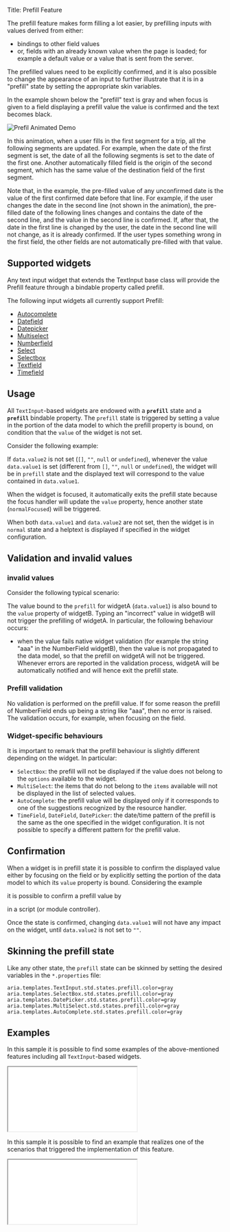 Title: Prefill Feature


The prefill feature makes form filling a lot easier, by prefilling inputs with values derived from either:

* bindings to other field values
* or, fields with an already known value when the page is loaded; for example a default value or a value that is sent from the server.

The prefilled values need to be explicitly confirmed, and it is also possible to change the appearance of an input to further illustrate that it is in a "prefill" state by setting the appropriate skin variables.


In the example shown below the "prefill" text is gray and when focus is given to a field displaying a prefill value the value is confirmed and the text becomes black.

![Prefil Animated Demo](../images/lay008v2i0.gif)

In this animation, when a user fills in the first segment for a trip, all the following segments are updated.
For example, when the date of the first segment is set, the date of all the following segments is set to the date of the first one.
Another automatically filled field is the origin of the second segment, which has the same value of the destination field of the first segment.

Note that, in the example, the pre-filled value of any unconfirmed date is the value of the first confirmed date before that line.
For example, if the user changes the date in the second line (not shown in the animation), the pre-filled date of the following lines changes and contains the date of the second line, and the value in the second line is confirmed.
If, after that, the date in the first line is changed by the user, the date in the second line will not change, as it is already confirmed.
If the user types something wrong in the first field, the other fields are not automatically pre-filled with that value.

## Supported widgets

Any text input widget that extends the TextInput base class will provide the Prefill feature through a bindable property called prefill.

The following input widgets all currently support Prefill:

- [Autocomplete](autocomplete)
- [Datefield](datefield)
- [Datepicker](datepicker)
- [Multiselect](multiselect)
- [Numberfield](numberfield)
- [Select](select)
- [Selectbox](selectbox)
- [Textfield](textfield)
- [Timefield](timefield)

## Usage

All `TextInput`-based widgets are endowed with a **`prefill`** state and a **`prefill`** bindable property. The `prefill` state is triggered by setting a value in the portion of the data model to which the prefill property is bound, on condition that the `value` of the widget is not set.

Consider the following example:

<script src='%SNIPPETS_SERVER_URL%/snippets/github.com/ariatemplates/documentation-code/snippets/features/prefill/Snippet.tpl?tag=textfield&lang=at&outdent=true'></script>

If `data.value2` is not set (`[]`, `""`, `null` or `undefined`), whenever the value `data.value1` is set (different from `[]`, `""`, `null` or `undefined`), the widget will be in `prefill` state and the displayed text will correspond to the value contained in `data.value1`.

When the widget is focused, it automatically exits the prefill state because the focus handler will update the `value` property, hence another state (`normalFocused`) will be triggered.

When both `data.value1` and `data.value2` are not set, then the widget is in `normal` state and a helptext is displayed if specified in the widget configuration.


## Validation and invalid values

### invalid values

Consider the following typical scenario:

<script src='%SNIPPETS_SERVER_URL%/snippets/github.com/ariatemplates/documentation-code/snippets/features/prefill/Snippet.tpl?tag=numberfield&lang=at&outdent=true'></script>

The value bound to the `prefill` for widgetA (`data.value1`) is also bound to the `value` property of widgetB. Typing an "incorrect" value in widgetB will not trigger the prefilling of widgetA. In particular, the following behaviour occurs:

* when the value fails native widget validation (for example the string "aaa" in the NumberField widgetB), then the value is not propagated to the data model, so that the prefill on widgetA will not be triggered. Whenever errors are reported in the validation process, widgetA will be automatically notified and will hence exit the prefill state.

### Prefill validation

No validation is performed on the prefill value. If for some reason the prefill of NumberField ends up being a string like "aaa", then no error is raised. The validation occurs, for example, when focusing on the field.

### Widget-specific behaviours

It is important to remark that the prefill behaviour is slightly different depending on the widget. In particular:

* `SelectBox`: the prefill will not be displayed if the value does not belong to the `options` available to the widget.
* `MultiSelect`: the items that do not belong to the `items` available will not be displayed in the list of selected values.
* `AutoComplete`: the prefill value will be displayed only if it corresponds to one of the suggestions recognized by the resource handler.
* `TimeField`, `DateField`, `DatePicker`: the date/time pattern of the prefill is the same as the one specified in the widget configuration. It is not possible to specify a different pattern for the prefill value.


## Confirmation

When a widget is in prefill state it is possible to confirm the displayed value either by focusing on the field or by explicitly setting the portion of the data model to which its `value` property is bound. Considering the example

<script src='%SNIPPETS_SERVER_URL%/snippets/github.com/ariatemplates/documentation-code/snippets/features/prefill/Snippet.tpl?tag=textfield&lang=at&outdent=true'></script>

it is possible to confirm a prefill value by

<script src='%SNIPPETS_SERVER_URL%/snippets/github.com/ariatemplates/documentation-code/snippets/features/prefill/Snippet.tpl?tag=json&lang=at&outdent=true'></script>

in a script (or module controller).

Once the state is confirmed, changing `data.value1` will not have any impact on the widget, until `data.value2` is not set to `""`.

## Skinning the prefill state

Like any other state, the `prefill` state can be skinned by setting the desired variables in the `*.properties` file:

    aria.templates.TextInput.std.states.prefill.color=gray
    aria.templates.SelectBox.std.states.prefill.color=gray
    aria.templates.DatePicker.std.states.prefill.color=gray
    aria.templates.MultiSelect.std.states.prefill.color=gray
    aria.templates.AutoComplete.std.states.prefill.color=gray

## Examples

In this sample it is possible to find some examples of the above-mentioned features including all `TextInput`-based widgets.

<iframe class='samples' src='%SNIPPETS_SERVER_URL%/samples/github.com/ariatemplates/documentation-code/samples/features/prefill/basic/' ></iframe>

In this sample it is possible to find an example that realizes one of the scenarios that triggered the implementation of this feature.

<iframe class='samples' src='%SNIPPETS_SERVER_URL%/samples/github.com/ariatemplates/documentation-code/samples/features/prefill/usecase/' ></iframe>
